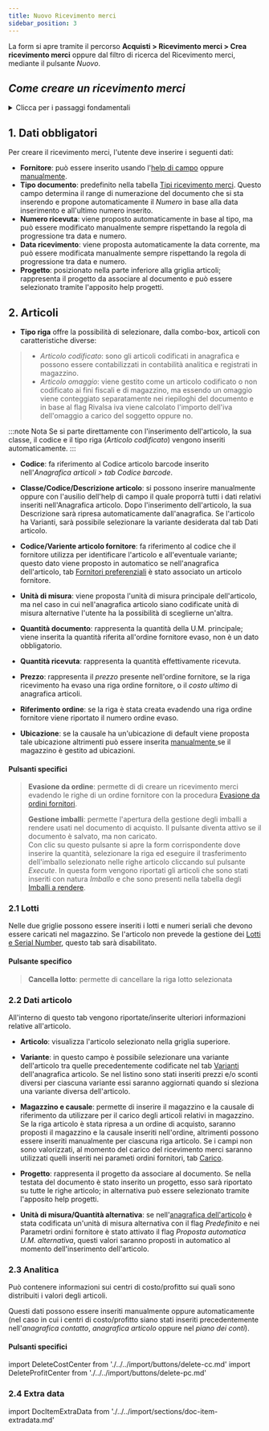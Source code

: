 ```yaml
---
title: Nuovo Ricevimento merci
sidebar_position: 3
---
```


La form si apre tramite il percorso **Acquisti > Ricevimento merci > Crea ricevimento merci** oppure dal filtro di ricerca del Ricevimento merci, mediante il pulsante *Nuovo*.

## *Come creare un ricevimento merci*

<details>
 
<summary>Clicca per i passaggi fondamentali</summary>
 
1. **Inserisci i dati obbligatori**: *Tipo* e *Fornitore*. *Anno*, *Numero* e *Data Inserimento* saranno proposti in automatico.  
 
2. **Inserisci o modifica i dati facoltativi** della testata: come date di consegna, eventuali *sconti*, la *destinazione*, ecc.  
 
3. **Inserisci gli Articoli**: mediante doppio click nel campo *Codice articolo* si apre l’help articoli che permette di cercare e selezionare un articolo esistente. Tutti gli altri dati della riga, come *unità di misura*, *quantità*, *prezzo*, saranno proposti in automatico, ma possono essere modificati.
In alternativa è possibile selezionare come *Tipo riga* un *Articolo non codificato* e inserire manualmente i dati successivi.
 
4. **Inserisci eventuali sconti o altre informazioni aggiuntive** nei tab *Sconti/listini* e *Dati articolo*
 
5. **Controlla la sezione dei Riepiloghi** ed inserisci eventuali spese o sconti finali.  
 
6. Una volta controllato e confermato l’ordine, **inserisci una *Data conferma* e attiva il flag *Stampato* in testata** in modo da rendere il documento disponibile per le procedure di evasione.
 
</details>

## **1. Dati obbligatori**

Per creare il ricevimento merci, l'utente deve inserire i seguenti dati:

- **Fornitore**: può essere inserito usando l'[help di campo](/docs/guide/common/operations-with-data/manual-entry-or-help-and-data-selection#inserimento-con-il-help-di-campo) oppure [manualmente](/docs/guide/common/operations-with-data/manual-entry-or-help-and-data-selection#inserimento-manuale).  
- **Tipo documento**: predefinito nella tabella [Tipi ricevimento merci](/docs/configurations/tables/purchase/goods-receipt-types). Questo campo determina il range di numerazione del documento che si sta inserendo e propone automaticamente il *Numero* in base alla data inserimento e all'ultimo numero inserito.   
- **Numero ricevuta**: viene proposto automaticamente in base al tipo, ma può essere modificato manualmente sempre rispettando la regola di progressione tra data e numero.  
- **Data ricevimento**: viene proposta automaticamente la data corrente, ma può essere modificata manualmente sempre rispettando la regola di progressione tra data e numero.
- **Progetto**: posizionato nella parte inferiore alla griglia articoli; rappresenta il progetto da associare al documento e può essere selezionato tramite l'apposito help progetti.

## **2. Articoli**

- **Tipo riga** offre la possibilità di selezionare, dalla combo-box, articoli con caratteristiche diverse:
> - *Articolo codificato*: sono gli articoli codificati in anagrafica e possono essere contabilizzati in contabilità analitica e registrati in magazzino. <br />
> - *Articolo omaggio*: viene gestito come un articolo codificato o non codificato ai fini fiscali e di magazzino, ma essendo un omaggio viene conteggiato separatamente nei riepiloghi del documento e in base al flag Rivalsa iva viene calcolato l'importo dell'iva dell'omaggio a carico del soggetto oppure no.

:::note Nota
Se si parte direttamente con l'inserimento dell'articolo, la sua classe, il codice e il tipo riga (*Articolo codificato*) vengono inseriti automaticamente.
:::

- **Codice**: fa riferimento al Codice articolo barcode inserito nell'*Anagrafica articoli > tab Codice barcode*. 

- **Classe/Codice/Descrizione articolo**: si possono inserire manualmente oppure con l'ausilio dell'help di campo il quale proporrà tutti i dati relativi inseriti nell'Anagrafica articolo. Dopo l'inserimento dell'articolo, la sua Descrizione sarà ripresa automaticamente dall'anagrafica. Se l'articolo ha Varianti, sarà possibile selezionare la variante desiderata dal tab Dati articolo.

- **Codice/Variente articolo fornitore**: fa riferimento al codice che il fornitore utilizza per identificare l'articolo e all'eventuale variante; questo dato viene proposto in automatico se nell'anagrafica dell'articolo, tab [Fornitori preferenziali](/docs/erp-home/registers/items/create-new-items/item-registry/preferential-vendors/) è stato associato un articolo fornitore. 

- **Unità di misura**: viene proposta l'unità di misura principale dell'articolo, ma nel caso in cui nell'anagrafica articolo siano codificate unità di misura alternative l'utente ha la possibilità di sceglierne un'altra.

- **Quantità documento**: rappresenta la quantità della U.M. principale; viene inserita la quantità riferita all'ordine fornitore evaso, non è un dato obbligatorio.   

- **Quantità ricevuta**: rappresenta la quantità effettivamente ricevuta.  

- **Prezzo**: rappresenta il *prezzo* presente nell'ordine fornitore, se la riga ricevimento ha evaso una riga ordine fornitore, o il *costo ultimo* di anagrafica articoli.

- **Riferimento ordine**: se la riga è stata creata evadendo una riga ordine fornitore viene riportato il numero ordine evaso.

- **Ubicazione**: se la causale ha un'ubicazione di default viene proposta tale ubicazione altrimenti può essere inserita [manualmente ](/docs/guide/common/operations-with-data/manual-entry-or-help-and-data-selection) se il magazzino è gestito ad ubicazioni.  

#### Pulsanti specifici 

> **Evasione da ordine**: permette di di creare un ricevimento merci evadendo le righe di un ordine fornitore con la procedura [Evasione da ordini fornitori](/docs/purchase/purchase-delivery-note/insert-purchase-delivery-note/purchase-delivery-note).   
>
> **Gestione imballi**: permette l'apertura della gestione degli imballi a rendere usati nel documento di acquisto. Il pulsante diventa attivo se il documento è salvato, ma non caricato.   
> Con clic su questo pulsante si apre la form corrispondente dove inserire la quantità, selezionare la riga ed eseguire il trasferimento dell'imballo selezionato nelle righe articolo cliccando sul pulsante *Execute*. In questa form vengono riportati gli articoli che sono stati inseriti con natura *Imballo* e che sono presenti nella tabella degli [Imballi a rendere](/docs/configurations/tables/logistics/package-to-be-returned).

### 2.1 Lotti

Nelle due griglie possono essere inseriti i lotti e numeri seriali che devono essere caricati nel magazzino. 
Se l'articolo non prevede la gestione dei [Lotti e Serial Number](/docs/erp-home/registers/items/create-new-items/item-registry/lots-and-serial-number), questo tab sarà disabilitato.   

#### Pulsante specifico 

> **Cancella lotto**: permette di cancellare la riga lotto selezionata

### 2.2 Dati articolo

All'interno di questo tab vengono riportate/inserite ulteriori informazioni relative all'articolo.

- **Articolo**: visualizza l'articolo selezionato nella griglia superiore.   

- **Variante**: in questo campo è possibile selezionare una variante dell'articolo tra quelle precedentemente codificate nel tab [Varianti](/docs/erp-home/registers/items/create-new-items/item-registry/variants) dell'anagrafica articolo. Se nel listino sono stati inseriti prezzi e/o sconti diversi per ciascuna variante essi saranno aggiornati quando si sleziona una variante diversa dell'articolo.   

- **Magazzino e causale**: permette di inserire il magazzino e la causale di riferimento da utilizzare per il carico degli articoli relativi in magazzino. Se la riga articolo è stata ripresa a un ordine di acquisto, saranno proposti il magazzino e la causale inseriti nell'ordine, altrimenti possono essere inseriti manualmente per ciascuna riga articolo. Se i campi non sono valorizzati, al momento del carico del ricevimento merci saranno utilizzati quelli inseriti nei parameti ordini fornitori, tab [Carico](/docs/configurations/parameters/purchase/purchase-orders-parameters#carico). 

- **Progetto**: rappresenta il progetto da associare al documento. Se nella testata del documento è stato inserito un progetto, esso sarà riportato su tutte le righe articolo; in alternativa può essere selezionato tramite l'apposito help progetti.

- **Unità di misura/Quantità alternativa**: se nell'[anagrafica dell'articolo](/docs/erp-home/registers/items/create-new-items/item-registry/alternative-um) è stata codificata un'unità di misura alternativa con il flag *Predefinito* e nei Parametri ordini fornitore è stato attivato il flag *Proposta automatica U.M. alternativa*, questi valori saranno proposti in automatico al momento dell'inserimento dell'articolo.

### 2.3 Analitica

Può contenere informazioni sui centri di costo/profitto sui quali sono distribuiti i valori degli articoli.   

Questi dati possono essere inseriti manualmente oppure automaticamente (nel caso in cui i centri di costo/profitto siano stati inseriti precedentemente nell'*anagrafica contatto*, *anagrafica articolo* oppure nel *piano dei conti*).   

#### Pulsanti specifici

import DeleteCostCenter from './../../import/buttons/delete-cc.md'
import DeleteProfitCenter from './../../import/buttons/delete-pc.md'

> <DeleteCostCenter />
> <DeleteProfitCenter />

### 2.4 Extra data

import DocItemExtraData from './../../import/sections/doc-item-extradata.md'

<DocItemExtraData />